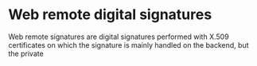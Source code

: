 ﻿# Web remote digital signatures

Web remote signatures are digital signatures performed with X.509 certificates on which the signature is mainly handled on the backend, but the private 
